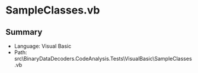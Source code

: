 ﻿# SampleClasses.vb

## Summary

* Language: Visual Basic
* Path: src\BinaryDataDecoders.CodeAnalysis.Tests\VisualBasic\SampleClasses.vb


